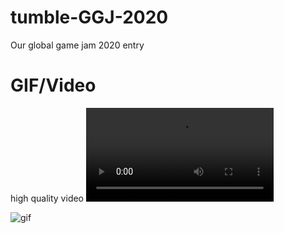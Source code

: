 # tumble-GGJ-2020
Our global game jam 2020 entry

# GIF/Video
high quality video ![here](https://i.gyazo.com/323cbb73290070311ccad40cacf19c1d.mp4)

![gif](https://i.gyazo.com/323cbb73290070311ccad40cacf19c1d.gif)
